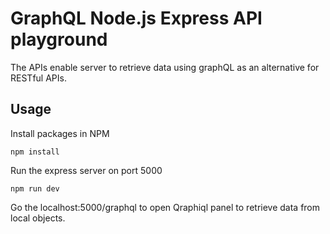# GraphQL Node.js Express API playground

The APIs enable server to retrieve data using graphQL as an alternative for RESTful APIs. 

## Usage

Install packages in NPM

```
npm install
```

Run the express server on port 5000

```
npm run dev
```

Go the localhost:5000/graphql to open Qraphiql panel to retrieve data from local objects.